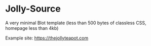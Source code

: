 # Jolly-Source
 A very minimal Blot template (less than 500 bytes of classless CSS, homepage less than 4kb) 

 Example site: https://thejollyteapot.com
